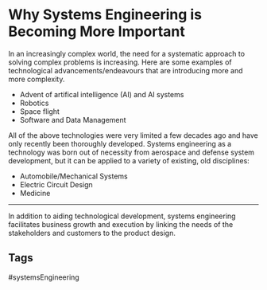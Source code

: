 # Why Systems Engineering is Becoming More Important 

In an increasingly complex world, the need for a systematic approach to solving complex problems is increasing. Here are some examples of technological advancements/endeavours that are introducing more and more complexity.
* Advent of artifical intelligence (AI) and AI systems
* Robotics
* Space flight
* Software and Data Management

All of the above technologies were very limited a few decades ago and have only recently been thoroughly developed. Systems engineering as a technology was born out of necessity from aerospace and defense system development, but it can be applied to a variety of existing, old disciplines:
* Automobile/Mechanical Systems
* Electric Circuit Design
* Medicine
---
In addition to aiding technological development, systems engineering facilitates business growth and execution by linking the needs of the stakeholders and customers to the product design.

## Tags
#systemsEngineering
